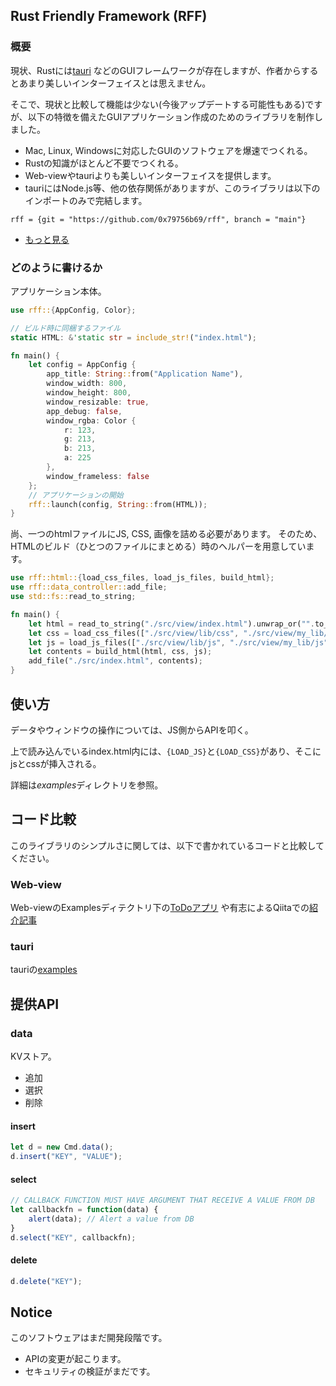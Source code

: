 ## Rust Friendly Framework (RFF)

### 概要
現状、Rustには[tauri](https://github.com/tauri-apps/tauri) などのGUIフレームワークが存在しますが、作者からするとあまり美しいインターフェイスとは思えません。

そこで、現状と比較して機能は少ない(今後アップデートする可能性もある)ですが、以下の特徴を備えたGUIアプリケーション作成のためのライブラリを制作しました。

- Mac, Linux, Windowsに対応したGUIのソフトウェアを爆速でつくれる。
- Rustの知識がほとんど不要でつくれる。
- Web-viewやtauriよりも美しいインターフェイスを提供します。
- tauriにはNode.js等、他の依存関係がありますが、このライブラリは以下のインポートのみで完結します。

`rff = {git = "https://github.com/0x79756b69/rff", branch = "main"}`

- [もっと見る](http://zenn.dev/0x/articles/ae4ce76f58ee65)

### どのように書けるか
アプリケーション本体。
```rust
use rff::{AppConfig, Color};

// ビルド時に同梱するファイル
static HTML: &'static str = include_str!("index.html");

fn main() {
    let config = AppConfig {
        app_title: String::from("Application Name"),
        window_width: 800,
        window_height: 800,
        window_resizable: true,
        app_debug: false,
        window_rgba: Color {
            r: 123,
            g: 213,
            b: 213,
            a: 225
        },
        window_frameless: false
    };
    // アプリケーションの開始
    rff::launch(config, String::from(HTML));
}
```
尚、一つのhtmlファイルにJS, CSS, 画像を詰める必要があります。
そのため、HTMLのビルド（ひとつのファイルにまとめる）時のヘルパーを用意しています。
```rust
use rff::html::{load_css_files, load_js_files, build_html};
use rff::data_controller::add_file;
use std::fs::read_to_string;

fn main() {
    let html = read_to_string("./src/view/index.html").unwrap_or("".to_string());
    let css = load_css_files(["./src/view/lib/css", "./src/view/my_lib/css"].to_vec());
    let js = load_js_files(["./src/view/lib/js", "./src/view/my_lib/js"].to_vec());
    let contents = build_html(html, css, js);
    add_file("./src/index.html", contents);
}
```

## 使い方
データやウィンドウの操作については、JS側からAPIを叩く。

上で読み込んでいるindex.html内には、`{LOAD_JS}`と`{LOAD_CSS}`があり、そこにjsとcssが挿入される。

詳細は*examples*ディレクトリを参照。


## コード比較
このライブラリのシンプルさに関しては、以下で書かれているコードと比較してください。
### Web-view
Web-viewのExamplesディテクトリ下の[ToDoアプリ](https://github.com/Boscop/web-view/blob/master/examples/todo.rs) や有志によるQiitaでの[紹介記事](https://qiita.com/osanshouo/items/7966ecbd41bc3ce611dd)

### tauri
tauriの[examples](https://github.com/tauri-apps/examples/tree/dev/tauri/communication)


## 提供API
### data
KVストア。
- 追加
- 選択
- 削除

#### insert
```js
let d = new Cmd.data();
d.insert("KEY", "VALUE");
```

#### select
```js
// CALLBACK FUNCTION MUST HAVE ARGUMENT THAT RECEIVE A VALUE FROM DB
let callbackfn = function(data) {
    alert(data); // Alert a value from DB
}
d.select("KEY", callbackfn);
```

#### delete
```js
d.delete("KEY");
```


## Notice
このソフトウェアはまだ開発段階です。
- APIの変更が起こります。
- セキュリティの検証がまだです。

[comment]: <> (## WIP Memo)

[comment]: <> (1. APIを提供する)

[comment]: <> (2. APIについてドキュメント書く。)

[comment]: <> (3. htmlビルド時にデフォルトでJSとCSSの圧縮。)

[comment]: <> (4. APIがまだ同期処理しか対応してない。→非同期に対応する。&#40;かも&#41;)


[comment]: <> (#### window)

[comment]: <> (ウィンドウ関連のイベント)

[comment]: <> (- マルチウィンドウ（インスタンス）)

[comment]: <> (- ウィンドウ無効化)

[comment]: <> (- フルスクリーン変更)

[comment]: <> (- タイトル変更)

[comment]: <> (#### http)

[comment]: <> (JSからHTTP送信できるけど？ここらへんはセキュリティを含め要検討)

